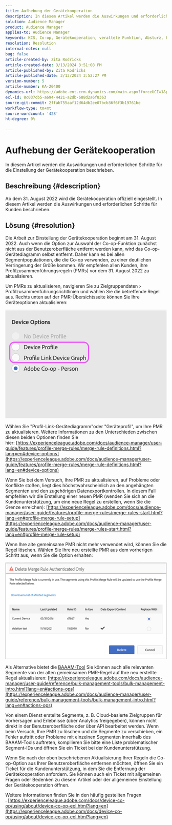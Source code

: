 ```yaml
---
title: Aufhebung der Gerätekooperation
description: In diesem Artikel werden die Auswirkungen und erforderlichen Schritte für die Einstellung der Gerätekooperation erläutert
solution: Audience Manager
product: Audience Manager
applies-to: Audience Manager
keywords: KCS, Co-op, Gerätekooperation, veraltete Funktion, Absturz, EOL, Lebenszyklusende, PMR, Profilzusammenführungsregel, Gerätezuordnung, Geräteprofil
resolution: Resolution
internal-notes: null
bug: false
article-created-by: Zita Rodricks
article-created-date: 3/13/2024 3:51:08 PM
article-published-by: Zita Rodricks
article-published-date: 3/13/2024 3:52:27 PM
version-number: 5
article-number: KA-20400
dynamics-url: https://adobe-ent.crm.dynamics.com/main.aspx?forceUCI=1&pagetype=entityrecord&etn=knowledgearticle&id=2cecc87b-51e1-ee11-904d-6045bd0065b6
exl-id: 8c037cb5-a694-4421-a2db-688d2a6f8363
source-git-commit: 2ffab755aaf12d64db2ee07bcb36f6f3b19761be
workflow-type: tm+mt
source-wordcount: '428'
ht-degree: 0%

---
```


# Aufhebung der Gerätekooperation


In diesem Artikel werden die Auswirkungen und erforderlichen Schritte für die Einstellung der Gerätekooperation beschrieben.

## Beschreibung {#description}

Ab dem 31. August 2022 wird die Gerätekooperation offiziell eingestellt. In diesem Artikel werden die Auswirkungen und erforderlichen Schritte für Kunden beschrieben. 

## Lösung {#resolution}


Die Arbeit zur Einstellung der Gerätekooperation beginnt am 31. August 2022. Auch wenn die Option zur Auswahl der Co-op-Funktion zunächst nicht aus der Benutzeroberfläche entfernt werden kann, wird das Co-op-Gerätediagramm selbst entfernt. Daher kann es bei allen Segmentpopulationen, die die Co-op verwenden, zu einer deutlichen Verringerung der Größe kommen. Wir empfehlen allen Kunden, ihre Profilzusammenführungsregeln (PMRs) vor dem 31. August 2022 zu aktualisieren.

Um PMRs zu aktualisieren, navigieren Sie zu Zielgruppendaten `>`  Profilzusammenführungsrichtlinien und wählen Sie die betreffende Regel aus. Rechts unten auf der PMR-Übersichtsseite können Sie Ihre Geräteoptionen aktualisieren:

![](assets/29cf3d52-d61f-ed11-b83e-0022480868ff.png)

Wählen Sie &quot;Profil-Link-Gerätediagramm&quot;oder &quot;Geräteprofil&quot;, um Ihre PMR zu aktualisieren. Weitere Informationen zu den Unterschieden zwischen diesen beiden Optionen finden Sie hier: [https://experienceleague.adobe.com/docs/audience-manager/user-guide/features/profile-merge-rules/merge-rule-definitions.html?lang=en#device-options](https://experienceleague.adobe.com/docs/audience-manager/user-guide/features/profile-merge-rules/merge-rule-definitions.html?lang=en#device-options)

Wenn Sie bei dem Versuch, Ihre PMR zu aktualisieren, auf Probleme oder Konflikte stoßen, liegt dies höchstwahrscheinlich an den angehängten Segmenten und den zugehörigen Datenexportkontrollen. In diesem Fall empfehlen wir die Erstellung einer neuen PMR (wenden Sie sich an die Kundenunterstützung, um eine neue Regel zu erstellen, wenn Sie die Grenze erreichen): [https://experienceleague.adobe.com/docs/audience-manager/user-guide/features/profile-merge-rules/merge-rules-start.html?lang=en#profile-merge-rule-setup](https://experienceleague.adobe.com/docs/audience-manager/user-guide/features/profile-merge-rules/merge-rules-start.html?lang=en#profile-merge-rule-setup)

Wenn Ihre alte gemeinsame PMR nicht mehr verwendet wird, können Sie die Regel löschen. Wählen Sie Ihre neu erstellte PMR aus dem vorherigen Schritt aus, wenn Sie die Option erhalten:

![](assets/82d7968f-9950-ed11-bba2-0022480868ff.png)

Als Alternative bietet die [BAAAM-Tool](https://experienceleague.adobe.com/docs/audience-manager/user-guide/reference/bulk-management-tools/bulk-management-intro.html?lang=en) Sie können auch alle relevanten Segmente von der alten gemeinsamen PMR-Regel auf Ihre neu erstellte Regel aktualisieren: [https://experienceleague.adobe.com/docs/audience-manager/user-guide/reference/bulk-management-tools/bulk-management-intro.html?lang=en#actions-ops](https://experienceleague.adobe.com/docs/audience-manager/user-guide/reference/bulk-management-tools/bulk-management-intro.html?lang=en#actions-ops)

Von einem Dienst erstellte Segmente, z. B. Cloud-basierte Zielgruppen für Vorhersagen und Erlebnisse (über Analytics freigegeben), können nicht direkt in der Benutzeroberfläche oder über API bearbeitet werden. Wenn beim Versuch, Ihre PMR zu löschen und die Segmente zu verschieben, ein Fehler auftritt oder Probleme mit einzelnen Segmenten innerhalb des BAAAM-Tools auftreten, kompilieren Sie bitte eine Liste problematischer Segment-IDs und öffnen Sie ein Ticket bei der Kundenunterstützung. 

Wenn Sie nach der oben beschriebenen Aktualisierung Ihrer Regeln die Co-op-Option aus Ihrer Benutzeroberfläche entfernen möchten, öffnen Sie ein Ticket für die Kundenunterstützung, in dem Sie die Entfernung der Gerätekooperation anfordern. Sie können auch ein Ticket mit allgemeinen Fragen oder Bedenken zu diesem Artikel oder der allgemeinen Einstellung der Gerätekooperation öffnen.

Weitere Informationen finden Sie in den häufig gestellten Fragen . [https://experienceleague.adobe.com/docs/device-co-op/using/about/device-co-op-eol.html?lang=en](https://experienceleague.adobe.com/docs/device-co-op/using/about/device-co-op-eol.html?lang=en)
